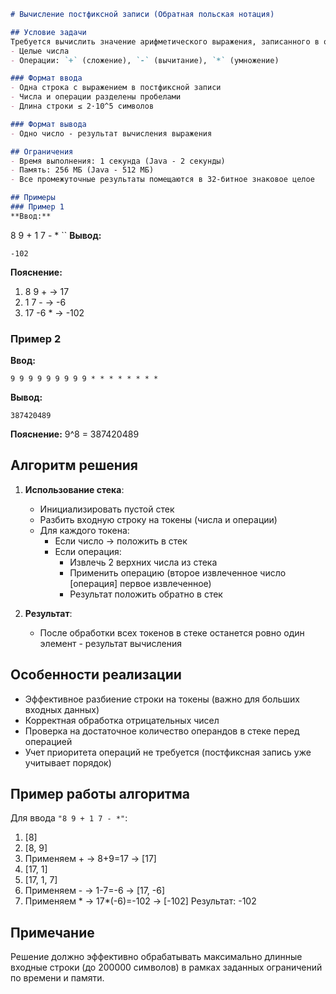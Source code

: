 ```markdown
# Вычисление постфиксной записи (Обратная польская нотация)

## Условие задачи
Требуется вычислить значение арифметического выражения, записанного в обратной польской нотации (постфиксной форме). Выражение содержит только:
- Целые числа
- Операции: `+` (сложение), `-` (вычитание), `*` (умножение)

### Формат ввода
- Одна строка с выражением в постфиксной записи
- Числа и операции разделены пробелами
- Длина строки ≤ 2·10^5 символов

### Формат вывода
- Одно число - результат вычисления выражения

## Ограничения
- Время выполнения: 1 секунда (Java - 2 секунды)
- Память: 256 МБ (Java - 512 МБ)
- Все промежуточные результаты помещаются в 32-битное знаковое целое

## Примеры
### Пример 1
**Ввод:**
```
8 9 + 1 7 - *
``
**Вывод:**
```
-102
```
**Пояснение:**
1. 8 9 + → 17
2. 1 7 - → -6
3. 17 -6 * → -102

### Пример 2
**Ввод:**
```
9 9 9 9 9 9 9 9 9 * * * * * * * *
```
**Вывод:**
```
387420489
```
**Пояснение:** 9^8 = 387420489

## Алгоритм решения
1. **Использование стека**:
   - Инициализировать пустой стек
   - Разбить входную строку на токены (числа и операции)
   - Для каждого токена:
     - Если число → положить в стек
     - Если операция:
       - Извлечь 2 верхних числа из стека
       - Применить операцию (второе извлеченное число [операция] первое извлеченное)
       - Результат положить обратно в стек

2. **Результат**:
   - После обработки всех токенов в стеке останется ровно один элемент - результат вычисления

## Особенности реализации
- Эффективное разбиение строки на токены (важно для больших входных данных)
- Корректная обработка отрицательных чисел
- Проверка на достаточное количество операндов в стеке перед операцией
- Учет приоритета операций не требуется (постфиксная запись уже учитывает порядок)

## Пример работы алгоритма
Для ввода `"8 9 + 1 7 - *"`:
1. [8]
2. [8, 9]
3. Применяем + → 8+9=17 → [17]
4. [17, 1]
5. [17, 1, 7]
6. Применяем - → 1-7=-6 → [17, -6]
7. Применяем * → 17*(-6)=-102 → [-102]
Результат: -102

## Примечание
Решение должно эффективно обрабатывать максимально длинные входные строки (до 200000 символов) в рамках заданных ограничений по времени и памяти.